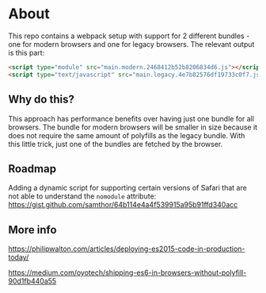 # About
This repo contains a webpack setup with support for 2 different bundles - one for modern browsers and one for legacy browsers. The relevant output is this part: 
```html
<script type="module" src="main.modern.2468412b52b8206834d6.js"></script>
<script type="text/javascript" src="main.legacy.4e7b82576df19733c0f7.js" nomodule></script>
```

## Why do this?
This approach has performance benefits over having just one bundle for all browsers. The bundle for modern browsers will be smaller in size because it does not require the same amount of polyfills as the legacy bundle. With this little trick, just one of the bundles are fetched by the browser.

## Roadmap
Adding a dynamic script for supporting certain versions of Safari that are not able to understand the `nomodule` attribute: https://gist.github.com/samthor/64b114e4a4f539915a95b91ffd340acc

## More info
https://philipwalton.com/articles/deploying-es2015-code-in-production-today/

https://medium.com/oyotech/shipping-es6-in-browsers-without-polyfill-90d1fb440a55